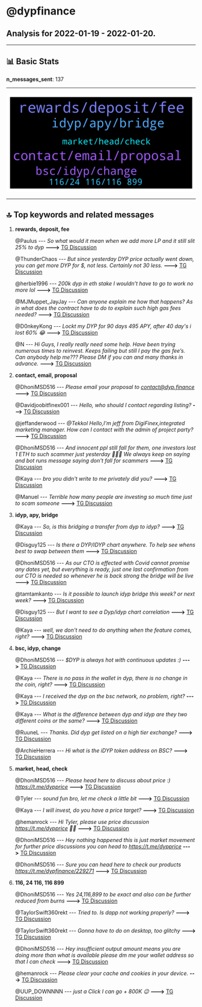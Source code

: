 # **@dypfinance**
 ## Analysis for **2022-01-19** - **2022-01-20**.

---

## 📊 **Basic Stats**

**n_messages_sent**: 137

---
![wordcloud](dypfinance_1Days_wordcloud.png)

---


## 🔝 **Top keywords and related messages**

1. **rewards, deposit, fee**

    @Paulus --- *So what would it mean when we add more LP and it still slit 25% to dyp* **--->** [TG Discussion](https://t.me/dypfinance/241057)

    @ThunderChaos --- *But since yesterday DYP price actually went down, you can get more DYP for $, not less. Certainly not 30 less.* **--->** [TG Discussion](https://t.me/dypfinance/241339)

    @herbie1996 --- *200k dyp in eth stake I wouldn’t have to go to work no more lol* **--->** [TG Discussion](https://t.me/dypfinance/240989)

    @MJMuppet_JayJay --- *Can anyone explain me how that happens? As in what does the contract have to do to explain such high gas fees needed?* **--->** [TG Discussion](https://t.me/dypfinance/241021)

    @D0nkeyKong --- *Lockt my DYP for 90 days 495 APY, after 40 day's i lost 60% 😂* **--->** [TG Discussion](https://t.me/dypfinance/241315)

    @N --- *Hi Guys, I really really need some help. Have been trying numerous times to reinvest. Keeps failing but still I pay the gas fee’s. Can anybody help me??? Please DM if you can and many thanks in advance.* **--->** [TG Discussion](https://t.me/dypfinance/241159)

2. **contact, email, proposal**

    @DhoniMSD516 --- *Please email your proposal to contact@dyp.finance* **--->** [TG Discussion](https://t.me/dypfinance/241239)

    @Davidjoobitfinex001 --- *Hello, who should I contact regarding listing?* **--->** [TG Discussion](https://t.me/dypfinance/241238)

    @jeffanderwood --- *@Tekkol Hello,I'm jeff from DigiFinex,integrated marketing manager. How can I contact with the admin of project party?* **--->** [TG Discussion](https://t.me/dypfinance/241412)

    @DhoniMSD516 --- *And innocent ppl still fall for them, one investors lost 1 ETH to such scammer just yesterday 🤦🏻‍♂️ We always keep on saying and bot runs message saying don't fall for scammers* **--->** [TG Discussion](https://t.me/dypfinance/241454)

    @Kaya --- *bro you didn't write to me privately did you?* **--->** [TG Discussion](https://t.me/dypfinance/241447)

    @Manuel --- *Terrible how many people are investing so much time just to scam someone* **--->** [TG Discussion](https://t.me/dypfinance/241453)

3. **idyp, apy, bridge**

    @Kaya --- *So, is this bridging a transfer from dyp to idyp?* **--->** [TG Discussion](https://t.me/dypfinance/241469)

    @Disguy125 --- *Is there a DYP/IDYP chart anywhere. To help see whens best to swap between them* **--->** [TG Discussion](https://t.me/dypfinance/241002)

    @DhoniMSD516 --- *As our CTO is effected with Covid cannot promise any dates yet, but everything is ready, just one last confirmation from our CTO is needed so whenever he is back strong the bridge will be live* **--->** [TG Discussion](https://t.me/dypfinance/241215)

    @tamtamkanto --- *Is it possible to launch idyp bridge this week? or next week?* **--->** [TG Discussion](https://t.me/dypfinance/241214)

    @Disguy125 --- *But I want to see a Dyp/idyp chart correlation* **--->** [TG Discussion](https://t.me/dypfinance/241004)

    @Kaya --- *well, we don't need to do anything when the feature comes, right?* **--->** [TG Discussion](https://t.me/dypfinance/241465)

4. **bsc, idyp, change**

    @DhoniMSD516 --- *$DYP is always hot with continuous updates :)* **--->** [TG Discussion](https://t.me/dypfinance/241131)

    @Kaya --- *There is no pass in the wallet in dyp, there is no change in the coin, right?* **--->** [TG Discussion](https://t.me/dypfinance/241281)

    @Kaya --- *I received the dyp on the bsc network, no problem, right?* **--->** [TG Discussion](https://t.me/dypfinance/241282)

    @Kaya --- *What is the difference between dyp and idyp are they two different coins or the same?* **--->** [TG Discussion](https://t.me/dypfinance/241274)

    @RuuneL --- *Thanks. Did dyp get listed on a high tier exchange?* **--->** [TG Discussion](https://t.me/dypfinance/241518)

    @ArchieHerrera --- *Hi what is the iDYP token address on BSC?* **--->** [TG Discussion](https://t.me/dypfinance/241483)

5. **market, head, check**

    @DhoniMSD516 --- *Please head here to discuss about price :) https://t.me/dypprice* **--->** [TG Discussion](https://t.me/dypfinance/241289)

    @Tyler --- *sound fun bro, let me check a little bit* **--->** [TG Discussion](https://t.me/dypfinance/241133)

    @Kaya --- *I will invest, do you have a price target?* **--->** [TG Discussion](https://t.me/dypfinance/241288)

    @hemanrock --- *Hi Tyler, please use price discussion https://t.me/dypprice 🙌🏻* **--->** [TG Discussion](https://t.me/dypfinance/241328)

    @DhoniMSD516 --- *Hey nothing happened this is just market movement for further price discussions you can head to https://t.me/dypprice* **--->** [TG Discussion](https://t.me/dypfinance/241236)

    @DhoniMSD516 --- *Sure you can head here to check our products https://t.me/dypfinance/229271* **--->** [TG Discussion](https://t.me/dypfinance/241135)

6. **116, 24 116, 116 899**

    @DhoniMSD516 --- *Yes 24,116,899 to be exact and also can be further reduced from burns* **--->** [TG Discussion](https://t.me/dypfinance/241293)

    @TaylorSwift360rekt --- *Tried to. Is dapp not working properly?* **--->** [TG Discussion](https://t.me/dypfinance/241207)

    @TaylorSwift360rekt --- *Gonna have to do on desktop, too glitchy* **--->** [TG Discussion](https://t.me/dypfinance/241210)

    @DhoniMSD516 --- *Hey insufficient output amount means you are doing more than what is available please dm me your wallet address so that I can check* **--->** [TG Discussion](https://t.me/dypfinance/241160)

    @hemanrock --- *Please clear your cache and cookies in your device.* **--->** [TG Discussion](https://t.me/dypfinance/241038)

    @UUP_DOWNNNN --- *just a Click I can go + 800K 😉* **--->** [TG Discussion](https://t.me/dypfinance/240986)


